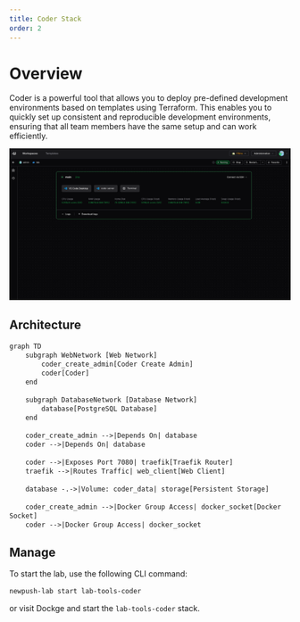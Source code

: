 ```yaml
---
title: Coder Stack
order: 2
---
```

# Overview

Coder is a powerful tool that allows you to deploy pre-defined development environments based on templates using Terraform. This enables you to quickly set up consistent and reproducible development environments, ensuring that all team members have the same setup and can work efficiently.

![coder](images/coder.png)

## Architecture

```mermaid
graph TD
    subgraph WebNetwork [Web Network]
        coder_create_admin[Coder Create Admin]
        coder[Coder]
    end
    
    subgraph DatabaseNetwork [Database Network]
        database[PostgreSQL Database]
    end
    
    coder_create_admin -->|Depends On| database
    coder -->|Depends On| database
    
    coder -->|Exposes Port 7080| traefik[Traefik Router]
    traefik -->|Routes Traffic| web_client[Web Client]
    
    database -.->|Volume: coder_data| storage[Persistent Storage]
    
    coder_create_admin -->|Docker Group Access| docker_socket[Docker Socket]
    coder -->|Docker Group Access| docker_socket
```

## Manage

To start the lab, use the following CLI command:

```sh
newpush-lab start lab-tools-coder
```

or visit Dockge and start the `lab-tools-coder` stack. 